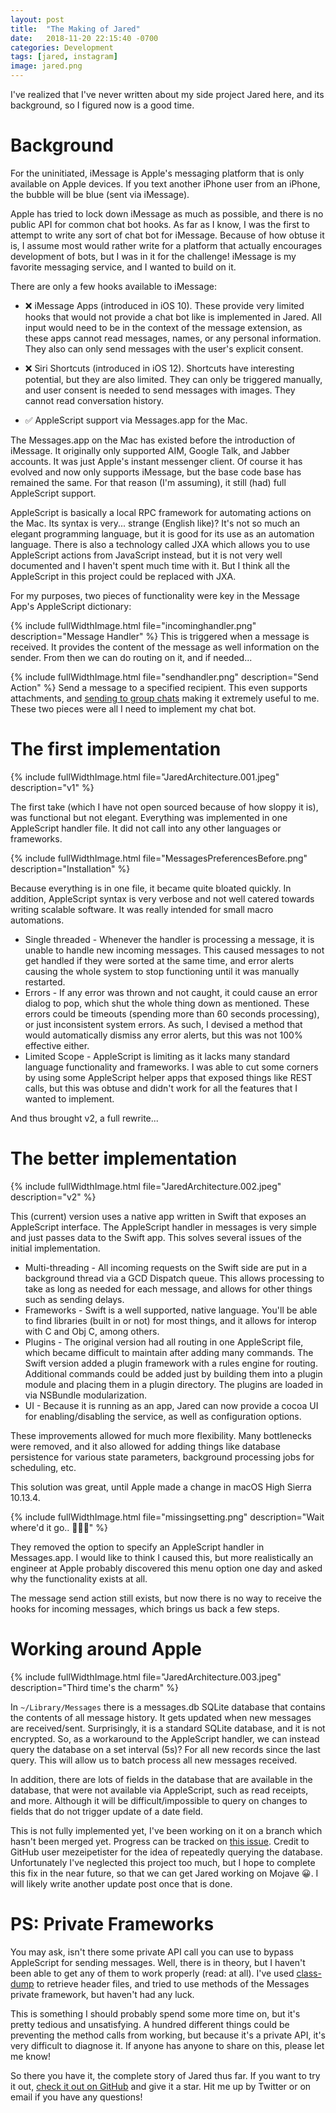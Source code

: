 ```yaml
---
layout: post
title:  "The Making of Jared"
date:   2018-11-20 22:15:40 -0700
categories: Development
tags: [jared, instagram]
image: jared.png
---
```


I've realized that I've never written about my side project Jared here, and its background, so I figured now is a good time.

# Background
For the uninitiated, iMessage is Apple's messaging platform that is only available on Apple devices. If you text another iPhone user from an iPhone, the bubble will be blue (sent via iMessage).

Apple has tried to lock down iMessage as much as possible, and there is no public API for common chat bot hooks. As far as I know, I was the first to attempt to write any sort of chat bot for iMessage. Because of how obtuse it is, I assume most would rather write for a platform that actually encourages development of bots, but I was in it for the challenge! iMessage is my favorite messaging service, and I wanted to build on it.

There are only a few hooks available to iMessage:

+ ❌ iMessage Apps (introduced in iOS 10). These provide very limited hooks that would not provide a chat bot like is implemented in Jared. All input would need to be in the context of the message extension, as these apps cannot read messages, names, or any personal information. They also can only send messages with the user's explicit consent. 

+ ❌ Siri Shortcuts (introduced in iOS 12). Shortcuts have interesting potential, but they are also limited. They can only be triggered manually, and user consent is needed to send messages with images. They cannot read conversation history.

+ ✅ AppleScript support via Messages.app for the Mac.

The Messages.app on the Mac has existed before the introduction of iMessage. It originally only supported AIM, Google Talk, and Jabber accounts. It was just Apple's instant messenger client. Of course it has evolved and now only supports iMessage, but the base code base has remained the same. For that reason (I'm assuming), it still (had) full AppleScript support.  

AppleScript is basically a local RPC framework for automating actions on the Mac. Its syntax is very... strange (English like)? It's not so much an elegant programming language, but it is good for its use as an automation language. There is also a technology called JXA which allows you to use AppleScript actions from JavaScript instead, but it is not very well documented and I haven't spent much time with it. But I think all the AppleScript in this project could be replaced with JXA.

For my purposes, two pieces of functionality were key in the Message App's AppleScript dictionary:

{% include fullWidthImage.html file="incominghandler.png" description="Message Handler" %}
This is triggered when a message is received. It provides the content of the message as well information on the sender. From then we can do routing on it, and if needed...

{% include fullWidthImage.html file="sendhandler.png" description="Send Action" %}
Send a message to a specified recipient. This even supports attachments, and [sending to group chats](https://stackoverflow.com/questions/44852939/send-imessage-to-group-chat/44998688#44998688) making it extremely useful to me. These two pieces were all I need to implement my chat bot.

# The first implementation
{% include fullWidthImage.html file="JaredArchitecture.001.jpeg" description="v1" %}

The first take (which I have not open sourced because of how sloppy it is), was functional but not elegant. Everything was implemented in one AppleScript handler file. It did not call into any other languages or frameworks.

{% include fullWidthImage.html file="MessagesPreferencesBefore.png" description="Installation" %}

Because everything is in one file, it became quite bloated quickly. In addition, AppleScript syntax is very verbose and not well catered towards writing scalable software. It was really intended for small macro automations.

+ Single threaded - Whenever the handler is processing a message, it is unable to handle new incoming messages. This caused messages to not get handled if they were sorted at the same time, and error alerts causing the whole system to stop functioning until it was manually restarted.
+ Errors - If any error was thrown and not caught, it could cause an error dialog to pop, which shut the whole thing down as mentioned. These errors could be timeouts (spending more than 60 seconds processing), or just inconsistent system errors. As such, I devised a method that would automatically dismiss any error alerts, but this was not 100% effective either.
+ Limited Scope - AppleScript is limiting as it lacks many standard language functionality and frameworks. I was able to cut some corners by using some AppleScript helper apps that exposed things like REST calls, but this was obtuse and didn't work for all the features that I wanted to implement.

And thus brought v2, a full rewrite...

# The better implementation 
{% include fullWidthImage.html file="JaredArchitecture.002.jpeg" description="v2" %}

This (current) version uses a native app written in Swift that exposes an AppleScript interface. The AppleScript handler in messages is very simple and just passes data to the Swift app. This solves several issues of the initial implementation.

+ Multi-threading - All incoming requests on the Swift side are put in a background thread via a GCD Dispatch queue. This allows processing to take as long as needed for each message, and allows for other things such as sending delays.
+ Frameworks - Swift is a well supported, native language. You'll be able to find libraries (built in or not) for most things, and it allows for interop with C and Obj C, among others.
+ Plugins - The original version had all routing in one AppleScript file, which became difficult to maintain after adding many commands. The Swift version added a plugin framework with a rules engine for routing. Additional commands could be added just by building them into a plugin module and placing them in a plugin directory. The plugins are loaded in via NSBundle modularization. 
+ UI - Because it is running as an app, Jared can now provide a cocoa UI for enabling/disabling the service, as well as configuration options. 

These improvements allowed for much more flexibility. Many bottlenecks were removed, and it also allowed for adding things like database persistence for various state parameters, background processing jobs for scheduling, etc.

This solution was great, until Apple made a change in macOS High Sierra 10.13.4.

{% include fullWidthImage.html file="missingsetting.png" description="Wait where'd it go.. 🤔🤔🤔" %}

They removed the option to specify an AppleScript handler in Messages.app. I would like to think I caused this, but more realistically an engineer at Apple probably discovered this menu option one day and asked why the functionality exists at all. 

The message send action still exists, but now there is no way to receive the hooks for incoming messages, which brings us back a few steps.

# Working around Apple
{% include fullWidthImage.html file="JaredArchitecture.003.jpeg" description="Third time's the charm" %}

In `~/Library/Messages` there is a messages.db SQLite database that contains the contents of all message history. It gets updated when new messages are received/sent. Surprisingly, it is a standard SQLite database, and it is not encrypted. So, as a workaround to the AppleScript handler, we can instead query the database on a set interval (5s)? For all new records since the last query. This will allow us to batch process all new messages received.

In addition, there are lots of fields in the database that are available in the database, that were not available via AppleScript, such as read receipts, and more. Although it will be difficult/impossible to query on changes to fields that do not trigger update of a date field.

This is not fully implemented yet, I've been working on it on a branch which hasn't been merged yet. Progress can be tracked on [this issue](https://github.com/ZekeSnider/Jared/issues/20). Credit to GitHub user mezeipetister for the idea of repeatedly querying the database. Unfortunately I've neglected this project too much, but I hope to complete this fix in the near future, so that we can get Jared working on Mojave 😀. I will likely write another update post once that is done.

# PS: Private Frameworks
You may ask, isn't there some private API call you can use to bypass AppleScript for sending messages. Well, there is in theory, but I haven't been able to get any of them to work properly (read: at all). I've used [class-dump](https://github.com/nygard/class-dump) to retrieve header files, and tried to use methods of the Messages private framework, but haven't had any luck. 

This is something I should probably spend some more time on, but it's pretty tedious and unsatisfying. A hundred different things could be preventing the method calls from working, but because it's a private API, it's very difficult to diagnose it. If anyone has anyone to share on this, please let me know!



So there you have it, the complete story of Jared thus far. If you want to try it out, [check it out on GitHub](https://github.com/zekesnider/jared) and give it a star. Hit me up by Twitter or on email if you have any questions!
